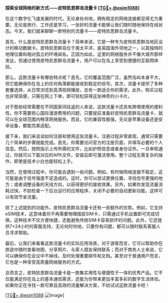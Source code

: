 **探索全球网络的新方式——皮特凯恩群岛流量卡 [[TG💪+ @esim1088](https://t.me/s/esim1088)]**

在这个数字化飞速发展的时代，无论身处何地，拥有稳定的网络连接都显得尤为重要。无论是旅行、工作还是学习，一张好的流量卡能够让我们随时随地保持在线状态。今天，我们就来聊聊一款特别的流量卡——皮特凯恩群岛流量卡。

首先，什么是皮特凯恩群岛流量卡？简单来说，它是一种专为皮特凯恩群岛地区设计的移动数据卡。皮特凯恩群岛位于南太平洋，是英国海外领地之一，以其独特的地理位置和相对孤立的环境闻名。正因为如此，这里的网络服务并不像大城市那样发达，但通过使用皮特凯恩群岛流量卡，用户可以在岛上享受到便捷的互联网体验。

那么，这款流量卡有哪些特点呢？首先，它的覆盖范围广泛，虽然岛屿本身不大，但它能确保你在岛上的任何角落都能接收到稳定的信号。其次，流量卡提供了多种套餐选择，从日常浏览到高清视频播放，总有一款适合你的需求。此外，购买过程也非常简便，只需在网上下单，即可轻松获得这张神奇的小卡片。

对于那些经常需要在不同国家间往返的人来说，这款流量卡还具有跨境使用的便利性。你不需要担心国际漫游费用的问题，只要提前准备好皮特凯恩群岛流量卡，就可以在全球范围内畅享网络服务。而且，它的兼容性极强，无论是苹果设备还是安卓设备，都能完美适配。

接下来，我们来谈谈如何注册和使用这张流量卡。注册过程非常直观，通常只需要几个简单的步骤就能完成。首先，你需要访问官方的注册页面，并填写必要的个人信息。然后，按照指示上传所需的文件，比如护照信息或者身份证件。一旦审核通过，你就可以下载对应的APK文件，安装后即可激活使用。整个过程无需复杂的操作，即使是技术小白也能轻松上手。

当然，在使用过程中，你可能会遇到一些问题。例如，有时候网络连接不稳定，这可能是由于信号强度不足造成的。这时，你可以尝试更换位置，寻找信号更强的地方；或者调整设备的天线方向，以获得更好的接收效果。另外，如果你发现流量消耗过快，不妨检查一下后台运行的应用程序，关闭不必要的自动更新功能，这样可以有效节省流量。

除了上述提到的功能外，皮特凯恩群岛流量卡还有一些额外的优势。例如，它支持eSIM技术，这意味着你不再需要物理插拔SIM卡，只需通过手机设置即可完成切换。这种技术不仅方便快捷，还能避免传统SIM卡容易损坏的问题。此外，它还提供7×24小时的客服支持，无论何时何地，只要你有问题，都可以随时联系客服人员寻求帮助。

最后，让我们来看看这款流量卡的实际应用场景。对于游客而言，它可以帮助你在旅途中随时查看地图、分享照片、与家人朋友保持联系；而对于商务人士来说，它可以确保你在会议中不掉线，及时处理重要邮件和文档。甚至对于普通用户而言，它也是一种享受高质量网络服务的方式。

总而言之，皮特凯恩群岛流量卡是一款集实用性与便捷性于一体的优秀产品。它不仅能满足你在岛上的基本通信需求，还能为你带来更加丰富多彩的数字生活体验。如果你正在寻找一款可靠且高效的流量解决方案，不妨试试这款流量卡吧！

[[TG💪+ @esim1088](https://t.me/s/esim1088) ![Image](https://i.postimg.cc/4NQfJmqS/Snipaste-2025-05-13-00-14-12.png)]